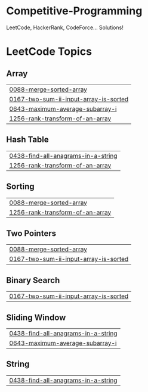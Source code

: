 # Competitive-Programming
LeetCode, HackerRank, CodeForce... Solutions!

<!---LeetCode Topics Start-->
# LeetCode Topics
## Array
|  |
| ------- |
| [0088-merge-sorted-array](https://github.com/TsehaynehGetaneh/Competitive-Programming/tree/master/0088-merge-sorted-array) |
| [0167-two-sum-ii-input-array-is-sorted](https://github.com/TsehaynehGetaneh/Competitive-Programming/tree/master/0167-two-sum-ii-input-array-is-sorted) |
| [0643-maximum-average-subarray-i](https://github.com/TsehaynehGetaneh/Competitive-Programming/tree/master/0643-maximum-average-subarray-i) |
| [1256-rank-transform-of-an-array](https://github.com/TsehaynehGetaneh/Competitive-Programming/tree/master/1256-rank-transform-of-an-array) |
## Hash Table
|  |
| ------- |
| [0438-find-all-anagrams-in-a-string](https://github.com/TsehaynehGetaneh/Competitive-Programming/tree/master/0438-find-all-anagrams-in-a-string) |
| [1256-rank-transform-of-an-array](https://github.com/TsehaynehGetaneh/Competitive-Programming/tree/master/1256-rank-transform-of-an-array) |
## Sorting
|  |
| ------- |
| [0088-merge-sorted-array](https://github.com/TsehaynehGetaneh/Competitive-Programming/tree/master/0088-merge-sorted-array) |
| [1256-rank-transform-of-an-array](https://github.com/TsehaynehGetaneh/Competitive-Programming/tree/master/1256-rank-transform-of-an-array) |
## Two Pointers
|  |
| ------- |
| [0088-merge-sorted-array](https://github.com/TsehaynehGetaneh/Competitive-Programming/tree/master/0088-merge-sorted-array) |
| [0167-two-sum-ii-input-array-is-sorted](https://github.com/TsehaynehGetaneh/Competitive-Programming/tree/master/0167-two-sum-ii-input-array-is-sorted) |
## Binary Search
|  |
| ------- |
| [0167-two-sum-ii-input-array-is-sorted](https://github.com/TsehaynehGetaneh/Competitive-Programming/tree/master/0167-two-sum-ii-input-array-is-sorted) |
## Sliding Window
|  |
| ------- |
| [0438-find-all-anagrams-in-a-string](https://github.com/TsehaynehGetaneh/Competitive-Programming/tree/master/0438-find-all-anagrams-in-a-string) |
| [0643-maximum-average-subarray-i](https://github.com/TsehaynehGetaneh/Competitive-Programming/tree/master/0643-maximum-average-subarray-i) |
## String
|  |
| ------- |
| [0438-find-all-anagrams-in-a-string](https://github.com/TsehaynehGetaneh/Competitive-Programming/tree/master/0438-find-all-anagrams-in-a-string) |
<!---LeetCode Topics End-->